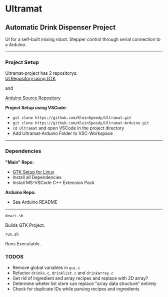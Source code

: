# Ultramat
## Automatic Drink Dispenser Project

UI for a self-built mixing robot. Stepper control through serial connection to a Arduino.

---
### Project Setup

Ultramat-project has 2 repositorys:  
[UI Repository using GTK](https://github.com/KleinSpeedy/Ultramat)

and  

[Arduino Source Repository](https://github.com/KleinSpeedy/Ultramat-Arduino)


**Project Setup using VSCode:**  

- `git clone https://github.com/KleinSpeedy/Ultramat.git`
- `git clone https://github.com/KleinSpeedy/Ultramat-Arduino.git`
- `cd Ultramat` and open VSCode in the project directory
- Add Ultramat-Arduino Folder to VSC-Workspace

---
### Dependencies
**"Main" Repo:**

- [GTK Setup for Linux](https://www.gtk.org/docs/installations/linux)
- Install all Dependencies
- Install MS-VSCode C++ Extension Pack

**Arduino Repo:**

- See Arduino README

---

`dewit.sh`  

Builds GTK Project.

`run.sh`  

Runs Executable.

### TODOS

- Remove global variables in `gui.c`
- Refactor `drinks.c`, `drinklist.c` and `drinkarray.c` 
- Get rid of ingredient and array recipes and replace with 2D array?
- Determine wheter list store can replace "array data structure" entirely
- Check for duplicate IDs while parsing recipes and ingredients
